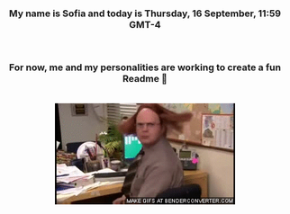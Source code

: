 


<div align="center">
<h3 >My name is Sofia and today is Thursday, 16 September, 11:59 GMT-4</h3><br>
<h3 >For now, me and my personalities are working to create a fun Readme 👋
</h3><br>
<img src='img/dwight.gif' alt='working...'/>
</div>
